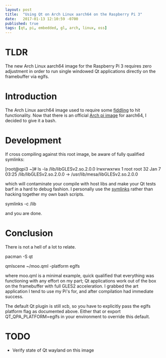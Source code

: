 ```yaml
---
layout: post
title:  "Using Qt on Arch Linux aarch64 on the Raspberry Pi 3"
date:   2017-01-13 12:10:59 -0700
published: true
tags: [qt, pi, embedded, gl, arch, linux, oss]
---
```


# TLDR

The new Arch Linux aarch64 image for the Raspberry Pi 3 requires zero adjustment in order to run single windowed Qt applications directly on the framebuffer via eglfs.

# Introduction

The Arch Linux aarch64 image used to require some [fiddling](http://chaos-reins.com/2016-09-01-qt-pi3-arch-aarch64/) to hit functionality. Now that there is an official [Arch pi image](https://archlinuxarm.org/platforms/armv8/broadcom/raspberry-pi-3) for aarch64, I decided to give it a bash.

# Development

If cross compiling against this root image, be aware of fully qualified symlinks:

[root@qpi3 ~]# ls -la /lib/libGLESv2.so.2.0.0
lrwxrwxrwx 1 root root 32 Jan  7 03:25 /lib/libGLESv2.so.2.0.0 -> /usr/lib/mesa/libGLESv2.so.2.0.0

which will contaminate your compile with host libs and make your Qt tests barf in a hard to debug fashion. I personally use the [symlinks](https://github.com/brandt/symlinks) rather than hacking together my own bash scripts.

symlinks -c /lib

and you are done.

# Conclusion

There is not a hell of a lot to relate.

pacman -S qt

qmlscene ~/moo.qml -platform eglfs

where moo.qml is a minimal example, quick qualified that everything was functioning with any effort on my part; Qt applications work out of the box on the framebuffer with full GLES2 acceleration. I grabbed the art application I tend to use my Pi's for, and after compilation had immediate success.

The default Qt plugin is still xcb, so you have to explicitly pass the eglfs platform flag as documented above. Either that or export QT_QPA_PLATFORM=eglfs in your environment to override this default.

# TODO

* Verify state of Qt wayland on this image

